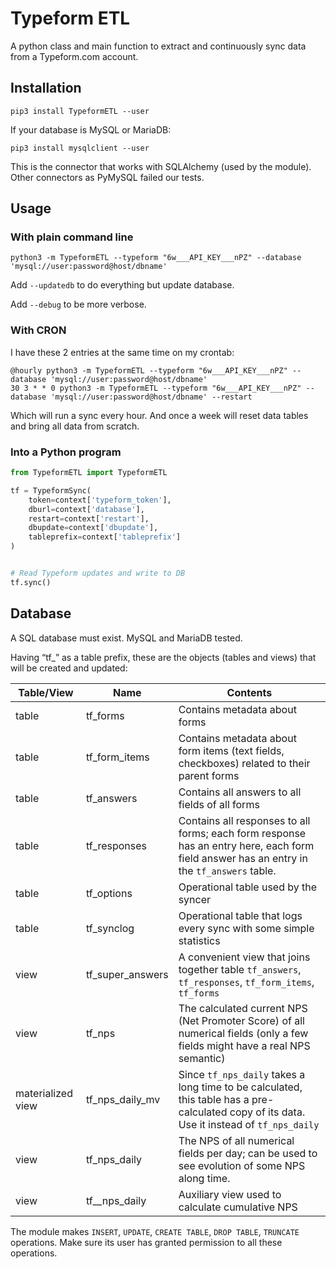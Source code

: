 # Typeform ETL

A python class and main function to extract and continuously sync data from a Typeform.com account.

## Installation

```shell
pip3 install TypeformETL --user
```

If your database is MySQL or MariaDB:

```shell
pip3 install mysqlclient --user
```

This is the connector that works with SQLAlchemy (used by the module). Other connectors as PyMySQL failed our tests.

## Usage

### With plain command line

```shell
python3 -m TypeformETL --typeform "6w___API_KEY___nPZ" --database 'mysql://user:password@host/dbname'
```

Add `--updatedb` to do everything but update database.

Add `--debug` to be more verbose.

### With CRON

I have these 2 entries at the same time on my crontab:

```shell
@hourly python3 -m TypeformETL --typeform "6w___API_KEY___nPZ" --database 'mysql://user:password@host/dbname'
30 3 * * 0 python3 -m TypeformETL --typeform "6w___API_KEY___nPZ" --database 'mysql://user:password@host/dbname' --restart
```

Which will run a sync every hour. And once a week will reset data tables and bring all data from scratch.

### Into a Python program

```python
from TypeformETL import TypeformETL

tf = TypeformSync(
	token=context['typeform_token'],
	dburl=context['database'],
	restart=context['restart'],
	dbupdate=context['dbupdate'],
	tableprefix=context['tableprefix']
)


# Read Typeform updates and write to DB
tf.sync()
```

## Database
A SQL database must exist. MySQL and MariaDB tested.

Having “tf_” as a table prefix, these are the objects (tables and views) that will be created and updated:

| Table/View        | Name             | Contents                                                                                                                                  |
|-------------------|------------------|-------------------------------------------------------------------------------------------------------------------------------------------|
| table             | tf_forms         | Contains metadata about forms                                                                                                             |
| table             | tf_form_items    | Contains metadata about form items (text fields, checkboxes) related to their parent forms                                                |
| table             | tf_answers       | Contains all answers to all fields of all forms                                                                                           |
| table             | tf_responses     | Contains all responses to all forms; each form response has an entry here, each form field answer has an entry in the `tf_answers` table. |
| table             | tf_options       | Operational table used by the syncer                                                                                                      |
| table             | tf_synclog       | Operational table that logs every sync with some simple statistics                                                                        |
| view              | tf_super_answers | A convenient view that joins together table `tf_answers`, `tf_responses`, `tf_form_items`, `tf_forms`                                     |
| view              | tf_nps           | The calculated current NPS (Net Promoter Score) of all numerical fields (only a few fields might have a real NPS semantic)                |
| materialized view | tf_nps_daily_mv  | Since `tf_nps_daily` takes a long time to be calculated, this table has a pre-calculated copy of its data. Use it instead of `tf_nps_daily`    |
| view              | tf_nps_daily     | The NPS of all numerical fields per day; can be used to see evolution of some NPS along time.                                             |
| view              | tf__nps_daily    | Auxiliary view used to calculate cumulative NPS                                                                                           |

The module makes `INSERT`, `UPDATE`, `CREATE TABLE`, `DROP TABLE`, `TRUNCATE` operations. Make sure its user has granted permission to all these operations.